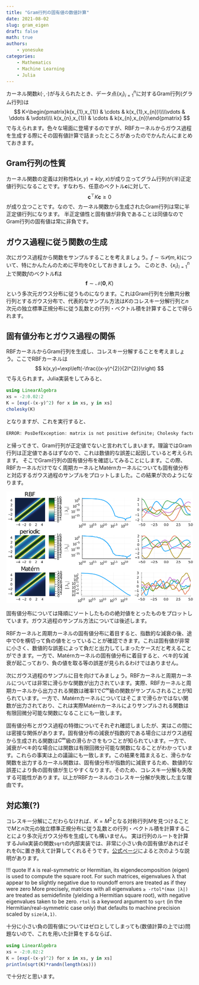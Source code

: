 ```yaml
---
title: "Gram行列の固有値の数値計算"
date: 2021-08-02
slug: gram_eigen
draft: false
math: true
authors:
    - yonesuke
categories:
    - Mathematics
    - Machine Learning
    - Julia
---
```


カーネル関数$k(\cdot,\cdot)$が与えられたとき、データ点$\{x_{i}\}_{i=1}^{n}$に対するGram行列(グラム行列)は
$$
K=\begin{pmatrix}k(x_{1},x_{1}) & \cdots & k(x_{1},x_{n})\\\\\vdots & \ddots & \vdots\\\\ k(x_{n},x_{1}) & \cdots & k(x_{n},x_{n})\end{pmatrix}
$$
で与えられます。色々な場面に登場するのですが、RBFカーネルからガウス過程を生成する際にその固有値計算で詰まったところがあったのでかんたんにまとめておきます。

<!-- more -->

## Gram行列の性質
カーネル関数の定義は対称性$k(x,y)=k(y,x)$が成り立ってグラム行列が(半)正定値行列になることです。すなわち、任意のベクトル$\bm{c}$に対して、
$$
\bm{c}^{\top}K\bm{c}\geq0
$$
が成り立つことです。なので、カーネル関数から生成されたGram行列は常に半正定値行列になります。
半正定値性と固有値が非負であることは同値なのでGram行列の固有値は常に非負です。

## ガウス過程に従う関数の生成
次にガウス過程から関数をサンプルすることを考えましょう。$f\sim\mathcal{GP}(m,k)$について、特にかんたんのために平均を$0$としておきましょう。
このとき、$\{x_{i}\}_{i=1}^{n}$上で関数$f$のベクトル$\bm{f}$は
$$
\bm{f}\sim\mathcal{N}(\bm{0},K)
$$
という多次元ガウス分布に従うものになります。これはGram行列を分散共分散行列とするガウス分布で、代表的なサンプル方法は$K$のコレスキー分解行列と$n$次元の独立標準正規分布に従う乱数との行列・ベクトル積を計算することで得られます。


## 固有値分布とガウス過程の関係
RBFカーネルからGram行列を生成し、コレスキー分解することを考えましょう。ここでRBFカーネルは
$$
k(x,y)=\exp\left(-\frac{(x-y)^{2}}{2l^{2}}\right)
$$
で与えられます。Julia実装をしてみると、
```julia
using LinearAlgebra
xs = -2:0.02:2
K = [exp(-(x-y)^2) for x in xs, y in xs]
cholesky(K)
```
となりますが、これを実行すると、
```julia
ERROR: PosDefException: matrix is not positive definite; Cholesky factorization failed.
```
と帰ってきて、Gram行列が正定値でないと言われてしまいます。理論ではGram行列は正定値であるはずなので、これは数値的な誤差に起因していると考えられます。
そこでGram行列の固有値分布を確認してみることにします。この際、RBFカーネルだけでなく周期カーネルとMatérnカーネルについても固有値分布と対応するガウス過程のサンプルをプロットしました。この結果が次のようになります。

![](out.png)

固有値分布については降順にソートしたものの絶対値をとったものをプロットしています。ガウス過程のサンプル方法については後述します。

RBFカーネルと周期カーネルの固有値分布に着目すると、指数的な減衰の後、途中で$0$を横切って負の値をとっていることが確認できます。これは固有値が非常に小さく、数値的な誤差によって負だと出力してしまったケースだと考えることができます。一方で、Matérnカーネルの固有値分布に着目すると、ベキ的な減衰が起こっており、負の値を取る等の誤差が見られるわけではありません。

次にガウス過程のサンプルに目を向けてみましょう。RBFカーネルと周期カーネルについては非常に滑らかな関数が出力されています。実際、RBFカーネルと周期カーネルから出力される関数は確率$1$で$C^{\infty}$級の関数がサンプルされることが知られています。一方で、Matérnカーネルについてはそこまで滑らかではない関数が出力されており、これは実際Matérnカーネルによりサンプルされる関数は有限回微分可能な関数になることにも一致します。

固有値分布とガウス過程の特徴についてそれぞれ確認しましたが、実はこの間には密接な関係があります。固有値分布の減衰が指数的である場合にはガウス過程から生成される関数は$C^{\infty}$級の滑らかさをもつことが知られています。一方で、減衰がベキ的な場合には関数は有限回微分可能な関数になることがわかっています。これらの事実は上の議論にも一致します。この結果を踏まえると、滑らかな関数を出力するカーネル関数は、固有値分布が指数的に減衰するため、数値的な誤差により負の固有値が生じやすくなります。そのため、コレスキー分解も失敗する可能性があります。以上がRBFカーネルのコレスキー分解が失敗した主な理由です。

## 対応策(?)
コレスキー分解にこだわらなければ、$K=M^{2}$となる対称行列$M$を見つけることで$M$と$n$次元の独立標準正規分布に従う乱数との行列・ベクトル積を計算することにより多次元ガウス分布を生成しても構いません。
実は行列のルートを計算するJulia実装の関数`sqrt`の内部実装では、非常に小さい負の固有値があればそれを$0$に置き換えて計算してくれるそうです。[公式ページ](https://docs.julialang.org/en/v1/stdlib/LinearAlgebra/#Base.sqrt)によると次のような説明があります。

!!! quote
    If `A` is real-symmetric or Hermitian, its eigendecomposition (eigen) is used to compute the square root. For such matrices, eigenvalues λ that appear to be slightly negative due to roundoff errors are treated as if they were zero More precisely, matrices with all eigenvalues `≥ -rtol*(max |λ|)` are treated as semidefinite (yielding a Hermitian square root), with negative eigenvalues taken to be zero. `rtol` is a keyword argument to `sqrt` (in the Hermitian/real-symmetric case only) that defaults to machine precision scaled by `size(A,1)`.

十分に小さい負の固有値についてはゼロとしてしまっても(数値計算の上では)問題ないので、これを用いた計算をするならば、
```julia
using LinearAlgebra
xs = -2:0.02:2
K = [exp(-(x-y)^2) for x in xs, y in xs]
println(sqrt(K)*randn(length(xs)))
```
で十分だと思います。